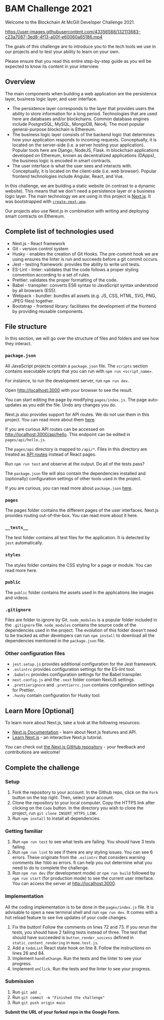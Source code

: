 # BAM Challenge 2021

Welcome to the Blockchain At McGill Developer Challenge 2021.

https://user-images.githubusercontent.com/43356588/132113683-c23a7087-3ed8-4f13-a00f-e60060a65186.mp4

The goals of this challenge are to introduce you to the tech tools we use in our projects and to test your ability to learn on your own.

Please ensure that you read this entire step-by-step guide as you will be expected to know its content in your interview.

## Overview

The main components when building a web application are the persistence layer, business logic layer, and user interface.

- The persistence layer corresponds to the layer that provides users the ability to store information for a long period. Technologies that are used here are databases and/or blockchains. Common database engines include PostgreSQL, MySQL, MongoDB, Neo4j. The most popular general-purpose blockchain is Ethereum.
- The business logic layer consists of the backend logic that determines how your application responds to incoming requests. Conceptually, it is located on the server-side (i.e. a server hosting your application). Popular tools here are Django, NodeJS, Flask. In blockchain applications developed on Ethereum, known as decentralized applications (DApps), the business logic is encoded in smart contracts.
- The user interface is what the user sees and interacts with. Conceptually, it is located on the client-side (i.e. web browser). Popular frontend technologies include Angular, React, and Vue.

In this challenge, we are building a static website (in contrast to a dynamic website). This means that we don't need a persistence layer or a business logic layer.
The main technology we are using in this project is [Next.js](https://nextjs.org/). It was bootstrapped with [`create-next-app`](https://github.com/vercel/next.js/tree/canary/packages/create-next-app).

Our projects also use Next.js in combination with writing and deploying smart contracts on Ethereum.

## Complete list of technologies used

- Next.js - React framework
- Git - version control system
- Husky - enables the creation of Git Hooks. The pre-commit hook we are using ensures the linter is run and succeeds before a git commit occurs.
- Jest - testing framework: provides the ability to write unit tests.
- ES-Lint - linter: validates that the code follows a proper styling convention according to a set of rules.
- Prettier: validates the proper formatting of the code.
- Babel - transpiler: converts ES6 syntax to JavaScript syntax understood by all browsers (ES5).
- Webpack - bundler: bundles all assets (e.g. JS, CSS, HTML, SVG, PNG, JPEG files) together.
- Bootstrap - frontend library: facilitates the development of the frontend by providing reusable components.

## File structure

In this section, we will go over the structure of files and folders and see how they interact.

### `package.json`

All JavaScript projects contain a `package.json` file. The `scripts` section contains executable scripts that you can run with `npm run <script_name>`.

For instance, to run the development server, run `npm run dev`.

Open [http://localhost:3000](http://localhost:3000) with your browser to see the result.

You can start editing the page by modifying `pages/index.js`. The page auto-updates as you edit the file. Undo any changes you do.

Next.js also provides support for API routes. We do not use them in this project. You can read more about them [here](https://nextjs.org/docs/api-routes/introduction).

If you are curious API routes can be accessed on [http://localhost:3000/api/hello](http://localhost:3000/api/hello). This endpoint can be edited in `pages/api/hello.js`.

The `pages/api` directory is mapped to `/api/*`. Files in this directory are treated as [API routes](https://nextjs.org/docs/api-routes/introduction) instead of React pages.

Run `npm run test` and observe at the output. Do all of the tests pass?

The `package.json` file will also contain the dependencies installed and (optionally) configuration settings of other tools used in the project.

If you are curious, you can read more about `package.json` [here](https://docs.npmjs.com/cli/v7/configuring-npm/package-json).

### `pages`

The pages folder contains the different pages of the user interfaces. Next.js provides routing out-of-the-box. You can read more about it here.

### `__tests__`

The test folder contains all test files for the application. It is detected by `jest` automatically.

### `styles`

The styles folder contains the CSS styling for a page or module. You can read more here.

### `public`

The `public` folder contains the assets used in the applications like images and videos.

### `.gitignore`

Files are folder to ignore by Git. `node_modules` is a popular folder included in the `.gitignore` file. `node_modules` contains the source code of the dependencies used in the project. The evolution of this folder doesn't need to be tracked as other developers can run `npm install` to download all the dependencies mentioned in the `package.json` file.

### Other configuration files

- `jest.setup.js` provides additional configuration for the Jest framework.
- `.eslintrc` provides configuration settings for the ES-lint tool.
- `.babelrc` provides configuration settings for the Babel transpiler.
- `next.config.js` and the `.next` folder contain NextJS settings.
- `.prettierignore` and `.prettierrc.json` contains configuration settings for Prettier.
- `.husky` contain configuration for Husky tool.

## Learn More [Optional]

To learn more about Next.js, take a look at the following resources:

- [Next.js Documentation](https://nextjs.org/docs) - learn about Next.js features and API.
- [Learn Next.js](https://nextjs.org/learn) - an interactive Next.js tutorial.

You can check out [the Next.js GitHub repository](https://github.com/vercel/next.js/) - your feedback and contributions are welcome!

## Complete the challenge

### Setup

1. Fork the repository to your account.
   In the Github repo, click on the `Fork` button on the top right.
   Then, select your account.
2. Clone the repository to your local computer.
   Copy the HTTPS link after clicking on the `Code` button.
   In the directory you wish to clone the project,
   run `git clone INSERT_HTTPS_LINK`.
3. Run `npm install` to install all dependencies.

### Getting familiar

1. Run `npm run test` to see what tests are failing.
   You should have 3 tests failing.
2. Run `npm run lint` to see if there are any styling issues.
   You can see 6 errors. These originate from the `.eslintrc` that
   considers warning comments like `TODO` as errors.
   It can help you out determine what you need to do to complete the challenge.
3. Run `npm run dev` (for development mode) or `npm run build` followed by `npm run start` (for production mode) to see the current user interface. You can access the server at [http://localhost:3000](http://localhost:3000).

### Implementation

All the coding implementation is to be done in the `pages/index.js` file.
It is advisable to open a new terminal shell and run `npm run dev`. It comes with a hot reload feature to see live updates of your code changes.

1. Fix the button! Follow the comments on lines 72 and 73.
   If you rerun the tests, you should have 2 failing tests instead of three.
   The test that should have succeeded is `button_render_success` defined
   in `static_content_rendering` in `Home.test.js`.
2. Add a `todoList` React state hook on line 8. Follow the instructions on lines 26 and 84.
3. Implement `handleChange`. Run the tests and the linter to see your progress.
4. Implement `onClick`. Run the tests and the linter to see your progress.

### Submission

1. Run `git add .`
2. Run `git commit -m "Finished the challenge"`
3. Run `git push origin main`

**Submit the URL of your forked repo in the Google Form.**
